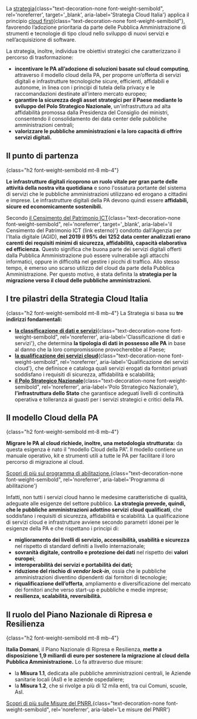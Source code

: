 La [strategia](https://docs.italia.it/italia/cloud-italia/strategia-cloud-italia-docs/it/stabile/index.html){class="text-decoration-none font-weight-semibold", rel='noreferrer', target='\_blank', aria-label='Strategia Cloud Italia'} applica il principio [cloud first](/glossario/#cloud-first){class="text-decoration-none font-weight-semibold"}, favorendo l’adozione prioritaria da parte delle Pubblica Amministrazione di strumenti e tecnologie di tipo cloud nello sviluppo di nuovi servizi e nell’acquisizione di software.

La strategia, inoltre, individua tre obiettivi strategici che caratterizzano il percorso di trasformazione:

- **incentivare le PA all’adozione di soluzioni basate sul cloud computing**, attraverso il modello cloud della PA, per proporre un’offerta di servizi digitali e infrastrutture tecnologiche sicure, efficienti, affidabili e autonome, in linea con i principi di tutela della privacy e le raccomandazioni destinate all’intero mercato europeo;
- **garantire la sicurezza degli asset strategici per il Paese mediante lo sviluppo del Polo Strategico Nazionale**, un'infrastruttura ad alta affidabilità promossa dalla Presidenza del Consiglio dei ministri, consentendo il consolidamento dei data center delle pubbliche amministrazioni centrali;
- **valorizzare le pubbliche amministrazioni e la loro capacità di offrire servizi digitali.**

## Il punto di partenza
{class="h2 font-weight-semibold mt-8 mb-4"}

**Le infrastrutture digitali ricoprono un ruolo vitale per gran parte delle attività della nostra vita quotidiana** e sono l'ossatura portante del sistema di servizi che le pubbliche amministrazioni utilizzano ed erogano a cittadini e imprese. Le infrastrutture digitali della PA devono quindi essere **affidabili, sicure ed economicamente sostenibili.**

Secondo [il Censimento del Patrimonio ICT](https://censimentoict.italia.it/index.html){class="text-decoration-none font-weight-semibold", rel='noreferrer', target='\_blank', aria-label='il Censimento del Patrimonio ICT (link esterno)'} condotto dall'Agenzia per l'Italia digitale (AGID), **nel 2019 il 95% dei 1252 data center analizzati erano carenti dei requisiti minimi di sicurezza, affidabilità, capacità elaborativa ed efficienza.** Questo significa che buona parte dei servizi digitali offerti dalla Pubblica Amministrazione può essere vulnerabile agli attacchi informatici, oppure in difficoltà nel gestire i picchi di traffico. Allo stesso tempo, è emerso uno scarso utilizzo del cloud da parte della Pubblica Amministrazione. Per questo motivo, è stata definita la **strategia per la migrazione verso il cloud delle pubbliche amministrazioni.**

## I tre pilastri della Strategia Cloud Italia
{class="h2 font-weight-semibold mt-8 mb-4"}
La Strategia si basa su **tre indirizzi fondamentali:**
- [**la classificazione di dati e servizi**](/strategia-cloud-pa/classificazione-di-dati-e-servizi){class="text-decoration-none font-weight-semibold", rel='noreferrer', aria-label='Classificazione di dati e servizi'}, che determina **la tipologia di dati in possesso alle PA** in base al danno che la loro compromissione provocherebbe al Paese;
- [**la qualificazione dei servizi cloud**](/qualificazione-servizi-cloud){class="text-decoration-none font-weight-semibold", rel='noreferrer', aria-label='Qualificazione dei servizi cloud'}, che definisce e cataloga quali servizi erogati da fornitori privati soddisfano i requisiti di sicurezza, affidabilità e scalabilità;
- [**il Polo Strategico Nazionale**](strategia-cloud-pa/polo-strategico-nazionale){class="text-decoration-none font-weight-semibold", rel='noreferrer', aria-label='Polo Strrategico Nazionale'}, **l’infrastruttura dello Stato** che garantisce adeguati livelli di continuità operativa e tolleranza  ai guasti per i servizi strategici e critici della PA. 

## Il modello Cloud della PA
{class="h2 font-weight-semibold mt-8 mb-4"}

**Migrare le PA al cloud richiede, inoltre, una metodologia strutturata:** da questa esigenza è nato il “modello Cloud della PA”. Il modello contiene un manuale operativo, kit e strumenti utili a tutte le PA per facilitare il loro percorso di migrazione al cloud.

[Scopri di più sul programma di abilitazione.](/programma-abilitazione-cloud/){class="text-decoration-none font-weight-semibold", rel='noreferrer', aria-label='Programma di abilitazione'}

Infatti, non tutti i servizi cloud hanno le medesime caratteristiche di qualità, adeguate alle esigenze del settore pubblico. **La strategia prevede, quindi, che le pubbliche amministrazioni adottino servizi cloud qualificati**, che soddisfano i requisiti di sicurezza, affidabilità e scalabilità.
La qualificazione di servizi cloud e infrastrutture avviene secondo parametri idonei per le esigenze della PA e che rispettano i principi di:
- **miglioramento dei livelli di servizio, accessibilità, usabilità e sicurezza** nel rispetto di standard definiti a livello internazionale;
- **sovranità digitale, controllo e protezione dei dati** nel rispetto dei **valori europei**;
- **interoperabilità dei servizi e portabilità dei dati;**
- **riduzione del rischio di _vendor lock-in_**, ossia che le pubbliche amministrazioni diventino dipendenti dai fornitori di tecnologie;
- **riqualificazione dell’offerta**, ampliamento e diversificazione del mercato dei fornitori anche verso start-up e pubbliche e medie imprese;
- **resilienza, scalabilità, reversibilità.**

## Il ruolo del Piano Nazionale di Ripresa e Resilienza
{class="h2 font-weight-semibold mt-8 mb-4"}

**Italia Domani**, il Piano Nazionale di Ripresa e Resilienza, **mette a disposizione 1,9 miliardi di euro per sostenere la migrazione al cloud della Pubblica Amministrazione.** Lo fa attraverso due misure: 
- la **Misura 1.1**, dedicata alle pubbliche amministrazioni centrali, le Aziende sanitarie locali (Asl) e le aziende ospedaliere;
- la **Misura 1.2**, che si rivolge a più di 12 mila enti, tra cui Comuni, scuole, Asl.

[Scopri di più sulle Misure del PNRR.](/strategia-cloud-pa/le-misure-del-piano-nazionale-di-ripresa-e-resilienza){class="text-decoration-none font-weight-semibold", rel='noreferrer', aria-label='Le misure del PNRR'}